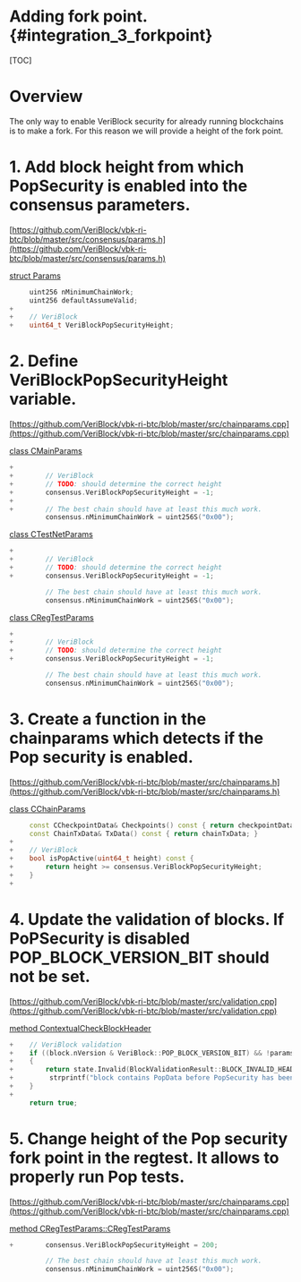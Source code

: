 # Adding fork point. {#integration_3_forkpoint}

[TOC]

# Overview

The only way to enable VeriBlock security for already running blockchains is to make a fork. For this reason we will provide a height of the fork point.

# 1. Add block height from which PopSecurity is enabled into the consensus parameters.

[https://github.com/VeriBlock/vbk-ri-btc/blob/master/src/consensus/params.h](https://github.com/VeriBlock/vbk-ri-btc/blob/master/src/consensus/params.h)

[struct Params](https://github.com/VeriBlock/vbk-ri-btc/blob/master/src/consensus/params.h#L45)
```cpp
     uint256 nMinimumChainWork;
     uint256 defaultAssumeValid;
+
+    // VeriBlock
+    uint64_t VeriBlockPopSecurityHeight;
```

# 2. Define VeriBlockPopSecurityHeight variable.

[https://github.com/VeriBlock/vbk-ri-btc/blob/master/src/chainparams.cpp](https://github.com/VeriBlock/vbk-ri-btc/blob/master/src/chainparams.cpp)

[class CMainParams](https://github.com/VeriBlock/vbk-ri-btc/blob/master/src/chainparams.cpp#L71)
```cpp
+
+        // VeriBlock
+        // TODO: should determine the correct height
+        consensus.VeriBlockPopSecurityHeight = -1;
+
+        // The best chain should have at least this much work.
         consensus.nMinimumChainWork = uint256S("0x00");
```
[class CTestNetParams](https://github.com/VeriBlock/vbk-ri-btc/blob/master/src/chainparams.cpp#L154)
```cpp
+
+        // VeriBlock
+        // TODO: should determine the correct height
+        consensus.VeriBlockPopSecurityHeight = -1;

         // The best chain should have at least this much work.
         consensus.nMinimumChainWork = uint256S("0x00");
```
[class CRegTestParams](https://github.com/VeriBlock/vbk-ri-btc/blob/master/src/chainparams.cpp#L242)
```cpp
+
+        // VeriBlock
+        // TODO: should determine the correct height
+        consensus.VeriBlockPopSecurityHeight = -1;

         // The best chain should have at least this much work.
         consensus.nMinimumChainWork = uint256S("0x00");
```

# 3. Create a function in the chainparams which detects if the Pop security is enabled.

[https://github.com/VeriBlock/vbk-ri-btc/blob/master/src/chainparams.h](https://github.com/VeriBlock/vbk-ri-btc/blob/master/src/chainparams.h)

[class CChainParams](https://github.com/VeriBlock/vbk-ri-btc/blob/master/src/chainparams.h#L50)
```cpp
     const CCheckpointData& Checkpoints() const { return checkpointData; }
     const ChainTxData& TxData() const { return chainTxData; }
+
+    // VeriBlock
+    bool isPopActive(uint64_t height) const {
+        return height >= consensus.VeriBlockPopSecurityHeight;
+    }
+
```

# 4. Update the validation of blocks. If PoPSecurity is disabled POP_BLOCK_VERSION_BIT should not be set.

[https://github.com/VeriBlock/vbk-ri-btc/blob/master/src/validation.cpp](https://github.com/VeriBlock/vbk-ri-btc/blob/master/src/validation.cpp)

[method ContextualCheckBlockHeader](https://github.com/VeriBlock/vbk-ri-btc/blob/master/src/validation.cpp#L3524)
```cpp
+    // VeriBlock validation
+    if ((block.nVersion & VeriBlock::POP_BLOCK_VERSION_BIT) && !params.isPopActive(nHeight)) {
+    {
+        return state.Invalid(BlockValidationResult::BLOCK_INVALID_HEADER, strprintf("bad-pop-version(0x%08x)", block.nVersion),
+         strprintf("block contains PopData before PopSecurity has been enabled"));
+    }
+
     return true;
```

# 5. Change height of the Pop security fork point in the regtest. It allows to properly run Pop tests.

[https://github.com/VeriBlock/vbk-ri-btc/blob/master/src/chainparams.cpp](https://github.com/VeriBlock/vbk-ri-btc/blob/master/src/chainparams.cpp)

[method CRegTestParams::CRegTestParams](https://github.com/VeriBlock/vbk-ri-btc/blob/master/src/chainparams.cpp#L242)
```cpp
+        consensus.VeriBlockPopSecurityHeight = 200;

         // The best chain should have at least this much work.
         consensus.nMinimumChainWork = uint256S("0x00");
```